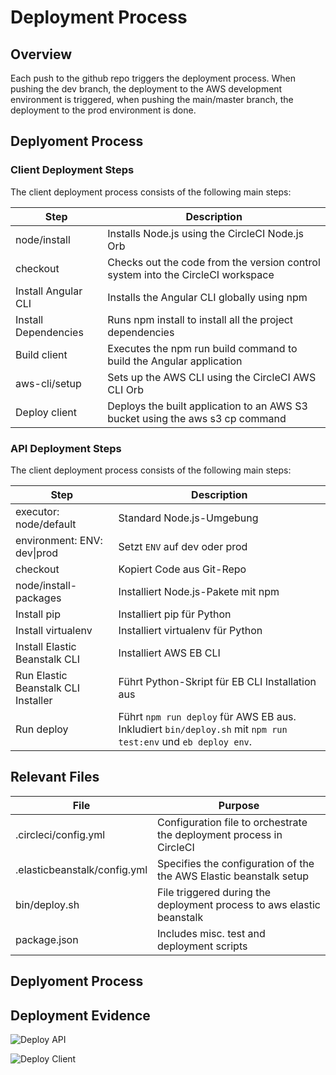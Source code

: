 # Deployment Process

## Overview

Each push to the github repo triggers the deployment process. When pushing the dev branch, the deployment to the AWS development environment is triggered, when pushing the main/master branch, the deployment to the prod environment is done.

## Deplyoment Process

### Client Deployment Steps

The client deployment process consists of the following main steps:

| Step                 | Description                                                                     |
| -------------------- | ------------------------------------------------------------------------------- |
| node/install         | Installs Node.js using the CircleCI Node.js Orb                                 |
| checkout             | Checks out the code from the version control system into the CircleCI workspace |
| Install Angular CLI  | Installs the Angular CLI globally using npm                                     |
| Install Dependencies | Runs npm install to install all the project dependencies                        |
| Build client         | Executes the npm run build command to build the Angular application             |
| aws-cli/setup        | Sets up the AWS CLI using the CircleCI AWS CLI Orb                              |
| Deploy client        | Deploys the built application to an AWS S3 bucket using the aws s3 cp command   |

### API Deployment Steps

The client deployment process consists of the following main steps:

| Step                                | Description                                                                                                   |
| ----------------------------------- | ------------------------------------------------------------------------------------------------------------- |
| executor: node/default              | Standard Node.js-Umgebung                                                                                     |
| environment: ENV: dev\|prod         | Setzt `ENV` auf dev oder prod                                                                                 |
| checkout                            | Kopiert Code aus Git-Repo                                                                                     |
| node/install-packages               | Installiert Node.js-Pakete mit npm                                                                            |
| Install pip                         | Installiert pip für Python                                                                                    |
| Install virtualenv                  | Installiert virtualenv für Python                                                                             |
| Install Elastic Beanstalk CLI       | Installiert AWS EB CLI                                                                                        |
| Run Elastic Beanstalk CLI Installer | Führt Python-Skript für EB CLI Installation aus                                                               |
| Run deploy                          | Führt `npm run deploy` für AWS EB aus. Inkludiert `bin/deploy.sh` mit `npm run test:env` und `eb deploy env`. |

## Relevant Files

| File                         | Purpose                                                               |
| ---------------------------- | --------------------------------------------------------------------- |
| .circleci/config.yml         | Configuration file to orchestrate the deployment process in CircleCI  |
| .elasticbeanstalk/config.yml | Specifies the configuration of the the AWS Elastic beanstalk setup    |
| bin/deploy.sh                | File triggered during the deployment process to aws elastic beanstalk |
| package.json                 | Includes misc. test and deployment scripts                            |

## Deplyoment Process

## Deployment Evidence

![Deploy API](img/deploy_api.png)

![Deploy Client](img/deploy_cli.png)
